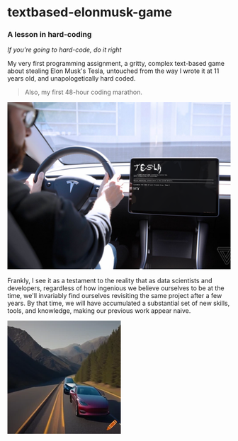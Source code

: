 # textbased-elonmusk-game
### A lesson in hard-coding
*If you're going to hard-code, do it right*

My very first programming assignment, a gritty, complex text-based game about stealing Elon Musk's Tesla, untouched from the way I wrote it at 11 years old, and unapologetically hard coded. 
> Also, my first 48-hour coding marathon.

![Game in a Tesla](playingintesla.png)

Frankly, I see it as a testament to the reality that as data scientists and developers, regardless of how ingenious we believe ourselves to be at the time, we'll invariably find ourselves revisiting the same project after a few years. 
By that time, we will have accumulated a substantial set of new skills, tools, and knowledge, making our previous work appear naive.


![AI Art](ai_art_tesla_chase.png)
